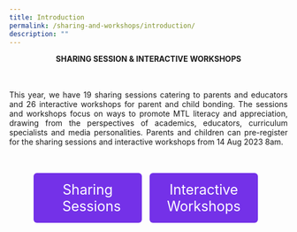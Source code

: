 ```yaml
---
title: Introduction
permalink: /sharing-and-workshops/introduction/
description: ""
---
```

<style>
    .btntop {
    position: fixed;
    float: right;
    bottom: 20px;
    right: 80px;
    z-index: 99;
    boder: none;
    background-color: #3bb9ff;
    cursor: pointer;
    padding: 15px;
    boder-radius: 4px;
    color: #fff;
    font-weight: 600;
}
  .tab img{
   width: 80%;
 }
 .tab table {
   display: none;
}
.tab table:target {
  display: block;
}
.btnClass1{
  display:inline-block;
  padding: 15px 20px;
  text-align:center;
  text-decoration:none;
  background-color: #7431e8;!important; 
  color: white !important;
  border-radius:6px;
  outline:none;
  cursor:pointer;
  margin-right: 10px;
  margin-bottom: 7px;
   width:31%;  
}
.btnClass1:hover {
background-color: lightgrey;!important;
 }
  @media screen and (max-width: 800px) {
 .btnClass1{
    width: 69%; 
  }
}
</style>

<span style="font size:42px; font-color:#000000;"><strong><center>SHARING SESSION &amp; INTERACTIVE WORKSHOPS</center></strong></span><br><br>

<p style="text-align:justify;">This year, we have 19 sharing sessions catering to parents and educators and 26 interactive workshops for parent and child bonding. The sessions and workshops focus on ways to promote MTL literacy and appreciation, drawing from the perspectives of academics, educators, curriculum specialists and media personalities. Parents and children can pre-register for the sharing sessions and interactive workshops from 14 Aug 2023 8am.</p>
<br><br>
<div style="margin-top:auto;margin-bottom:auto;text-align:center;">
<div class="tab">
<a href="/chinese-session"> <div style="display:inline-block;font-size:25px;" class="btnClass1">Sharing <br>&nbsp; Sessions</div></a>
<a href="/iw-chinese-session"><div style="display:inline-block;font-size:25px;" class="btnClass1">Interactive Workshops</div></a>
	</div></div>
